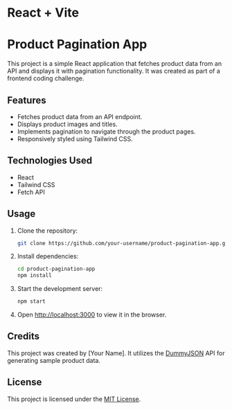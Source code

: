 # React + Vite


# Product Pagination App

This project is a simple React application that fetches product data from an API and displays it with pagination functionality. It was created as part of a frontend coding challenge.

## Features

- Fetches product data from an API endpoint.
- Displays product images and titles.
- Implements pagination to navigate through the product pages.
- Responsively styled using Tailwind CSS.

## Technologies Used

- React
- Tailwind CSS
- Fetch API

## Usage

1. Clone the repository:

   ```bash
   git clone https://github.com/your-username/product-pagination-app.git
   ```

2. Install dependencies:

   ```bash
   cd product-pagination-app
   npm install
   ```

3. Start the development server:

   ```bash
   npm start
   ```

4. Open [http://localhost:3000](http://localhost:3000) to view it in the browser.

## Credits

This project was created by [Your Name]. It utilizes the [DummyJSON](https://dummyjson.com/) API for generating sample product data.

## License

This project is licensed under the [MIT License](LICENSE).



